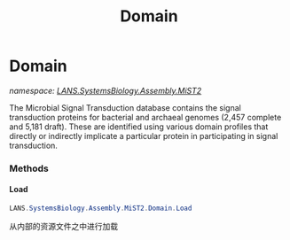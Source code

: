﻿---
title: Domain
---

# Domain
_namespace: [LANS.SystemsBiology.Assembly.MiST2](N-LANS.SystemsBiology.Assembly.MiST2.html)_

The Microbial Signal Transduction database contains the signal transduction proteins 
 for bacterial and archaeal genomes (2,457 complete and 5,181 draft). These are 
 identified using various domain profiles that directly or indirectly implicate a 
 particular protein in participating in signal transduction.

### Methods

#### Load
```csharp
LANS.SystemsBiology.Assembly.MiST2.Domain.Load
```
从内部的资源文件之中进行加载




